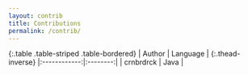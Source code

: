 ```yaml
---
layout: contrib
title: Contributions
permalink: /contrib/
---
```


{:.table .table-striped .table-bordered}
|    Author    | Language | {:.thead-inverse}
|:------------:|:--------:|
|  crnbrdrck   |   Java   |

